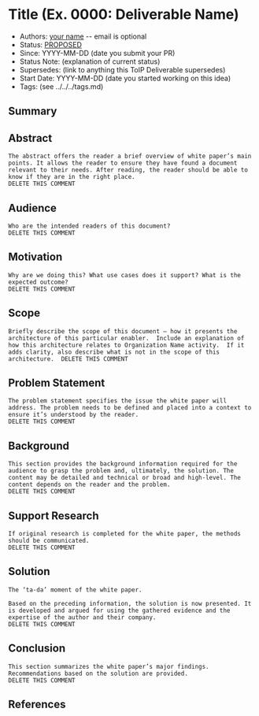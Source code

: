 # Title (Ex. 0000: Deliverable Name)
- Authors: [your name](you@github-email) -- email is optional
- Status: [PROPOSED](./process/lifecycle_management.md)
- Since: YYYY-MM-DD (date you submit your PR)
- Status Note: (explanation of current status)  
- Supersedes: (link to anything this ToIP Deliverable  supersedes)
- Start Date: YYYY-MM-DD (date you started working on this idea)
- Tags: (see ../../../tags.md)

## Summary

## Abstract
```
The abstract offers the reader a brief overview of white paper’s main points. It allows the reader to ensure they have found a document relevant to their needs. After reading, the reader should be able to know if they are in the right place.
DELETE THIS COMMENT
```

## Audience
```
Who are the intended readers of this document?
DELETE THIS COMMENT
```

## Motivation

```
Why are we doing this? What use cases does it support? What is the expected outcome?
DELETE THIS COMMENT
```

## Scope

```
Briefly describe the scope of this document – how it presents the architecture of this particular enabler.  Include an explanation of how this architecture relates to Organization Name activity.  If it adds clarity, also describe what is not in the scope of this architecture.  DELETE THIS COMMENT
```

## Problem Statement
```
The problem statement specifies the issue the white paper will address. The problem needs to be defined and placed into a context to ensure it’s understood by the reader.
DELETE THIS COMMENT
```

## Background
```
This section provides the background information required for the audience to grasp the problem and, ultimately, the solution. The content may be detailed and technical or broad and high-level. The content depends on the reader and the problem.
DELETE THIS COMMENT
```

## Support Research
```
If original research is completed for the white paper, the methods should be communicated.
DELETE THIS COMMENT
```

## Solution
```
The ‘ta-da’ moment of the white paper.

Based on the preceding information, the solution is now presented. It is developed and argued for using the gathered evidence and the expertise of the author and their company.
DELETE THIS COMMENT
```

## Conclusion
```
This section summarizes the white paper’s major findings. Recommendations based on the solution are provided.
DELETE THIS COMMENT
```

## References

</table>
